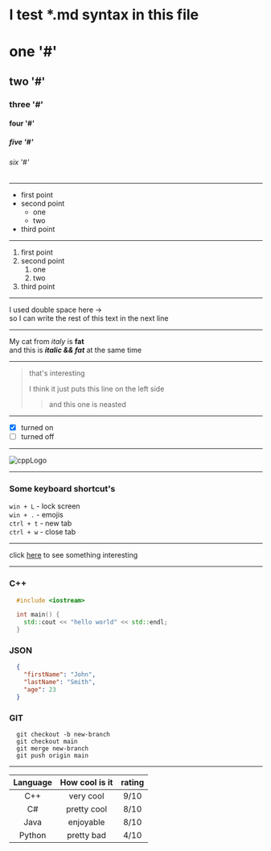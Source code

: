# I test *.md syntax in this file

# one '#'
## two '#'
### three '#'
#### four '#'
##### five '#'
###### six '#'

---

* first point
* second point
    * one
    * two
* third point

---

1. first point
2. second point
   1. one
   2. two
4. third point

---

I used double space here ->  
so I can write the rest of this text in the next line

---

My cat from *italy* is **fat**  
and this is ***italic && fat*** at the same time

---

> that's interesting
>
> I think it just puts this line on the left side
>
>> and this one is neasted

---

* [x] turned on
* [ ] turned off
---

![cppLogo](https://github.com/AIRLAN-PRAKTYKI/praktyki-01-2024-Dawid-Kruk/assets/127787272/02d6e7a2-4ad6-4c2d-af77-c09d4b963e7c)

---

### Some keyboard shortcut's
 
`win + L` - lock screen  
`win + .` - emojis  
`ctrl + t` - new tab  
`ctrl + w` - close tab

---

click [here](https://www.youtube.com/watch?v=dQw4w9WgXcQ) to see something interesting

---

### C++
```c++
  #include <iostream>

  int main() {
    std::cout << "hello world" << std::endl;
  }
```

### JSON
```json
  {
    "firstName": "John",
    "lastName": "Smith",
    "age": 23
  }
```

### GIT
```git
  git checkout -b new-branch
  git checkout main
  git merge new-branch
  git push origin main
```

---

| Language | How cool is it | rating |
|:--------:|:--------------:|:------:|
| C++      | very cool      | 9/10   |
| C#       | pretty cool    | 8/10   |
| Java     | enjoyable      | 8/10   |
| Python   | pretty bad     | 4/10   |
